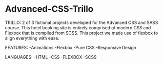 # Advanced-CSS-Trillo
TRILLO:
2 of 3 fictional projects developed for the Advanced CSS and SASS course. 
This hotel booking site is entirely comprised of modern CSS and Flexbox that is compiled from SCSS. 
This project we made use of flexbox to align everything with ease.

FEATURES:
-Animations
-Flexbox
-Pure CSS
-Responsive Design

LANGUAGES:
-HTML
-CSS
-FLEXBOX
-SCSS
